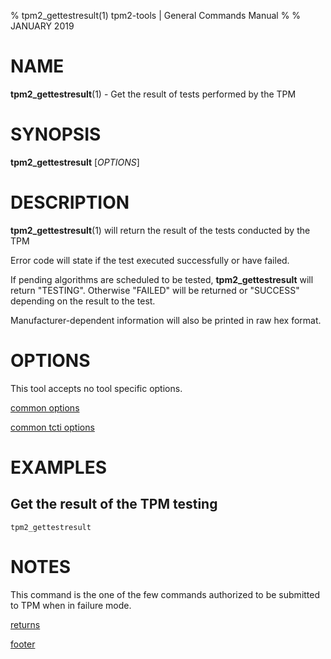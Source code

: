 % tpm2_gettestresult(1) tpm2-tools | General Commands Manual
%
% JANUARY 2019

# NAME

**tpm2_gettestresult**(1) - Get the result of tests performed by the TPM

# SYNOPSIS

**tpm2_gettestresult** [*OPTIONS*]

# DESCRIPTION

**tpm2_gettestresult**(1) will return the result of the tests conducted by the TPM

Error code will state if the test executed successfully or have failed.

If pending algorithms are scheduled to be tested, **tpm2_gettestresult** will
return "TESTING". Otherwise "FAILED" will be returned or "SUCCESS" depending
on the result to the test.

Manufacturer-dependent information will also be printed in raw hex format.

# OPTIONS

This tool accepts no tool specific options.

[common options](common/options.md)

[common tcti options](common/tcti.md)

# EXAMPLES

## Get the result of the TPM testing

```
tpm2_gettestresult
```

# NOTES

This command is the one of the few commands authorized to be submitted to TPM when in failure mode.

[returns](common/returns.md)

[footer](common/footer.md)
